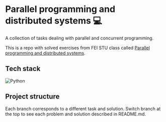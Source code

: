 # Parallel programming and distributed systems :computer: 
A collection of tasks dealing with parallel and concurrent programming. 

This is a repo with solved exercises from FEI STU class called [Parallel programming and distributed systems](https://uim.fei.stuba.sk/predmet/i-ppds/).

## Tech stack
![Python](https://img.shields.io/badge/python-3670A0?style=for-the-badge&logo=python&logoColor=ffdd54)
## Project structure
Each branch corresponds to a different task and solution. Switch branch at the top to see each problem and solution described in README.md.

